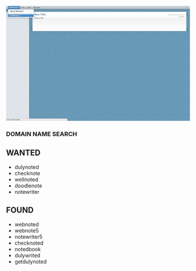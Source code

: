 ![Webnote5!](https://github.com/josiahruddell/webnote5/blob/master/public/images/screenshots/new.png)

### DOMAIN NAME SEARCH

## WANTED
* dulynoted
* checknote
* wellnoted
* doodlenote
* notewriter


## FOUND
* webnoted
* webnote5
* notewriter5
* checknoted
* notedbook
* dulywrited
* getdulynoted